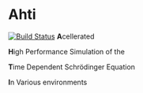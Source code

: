# Ahti

[![Build Status](https://travis-ci.org/s0vereign/Ahti.svg?branch=master)](https://travis-ci.org/s0vereign/Ahti)
**A**cellerated

**H**igh Performance Simulation of the 

**T**ime Dependent Schrödinger Equation

**I**n Various environments

 
